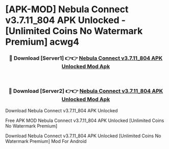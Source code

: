 # [APK-MOD] Nebula Connect v3.7.11_804 APK Unlocked - [Unlimited Coins No Watermark Premium] acwg4



<div align="center">
<h3>🔴 Download [Server1] 👉👉 <a href="https://momento.my/?title=Nebula_Connect_v3.7.11_804_APK_Unlocked">Nebula Connect v3.7.11_804 APK Unlocked Mod Apk</a></h3><br>

<h3>🔴 Download [Server2] 👉👉 <a href="https://momento.my/?title=Nebula_Connect_v3.7.11_804_APK_Unlocked">Nebula Connect v3.7.11_804 APK Unlocked Mod Apk</a></h3>
</div>



Download Nebula Connect v3.7.11_804 APK Unlocked 

Free APK MOD Nebula Connect v3.7.11_804 APK Unlocked [Unlimited Coins No Watermark Premium]

Download Nebula Connect v3.7.11_804 APK Unlocked [Unlimited Coins No Watermark Premium] Mod For Android
